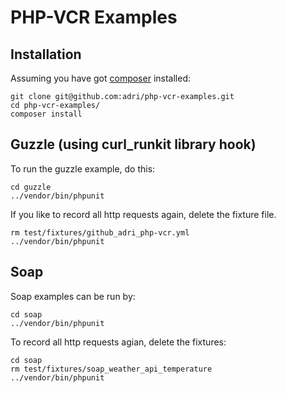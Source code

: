 PHP-VCR Examples
================

## Installation

Assuming you have got [composer](http://getcomposer.org) installed:

```
git clone git@github.com:adri/php-vcr-examples.git
cd php-vcr-examples/
composer install
```

## Guzzle (using curl_runkit library hook)

To run the guzzle example, do this:

```
cd guzzle
../vendor/bin/phpunit
```

If you like to record all http requests again, delete the fixture file.

```
rm test/fixtures/github_adri_php-vcr.yml
../vendor/bin/phpunit
```

## Soap

Soap examples can be run by:

```
cd soap
../vendor/bin/phpunit 
```

To record all http requests agian, delete the fixtures:

```
cd soap
rm test/fixtures/soap_weather_api_temperature
../vendor/bin/phpunit 
```